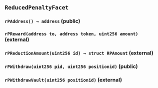 ## `ReducedPenaltyFacet`






### `rPAddress() → address` (public)





### `rPReward(address to, address token, uint256 amount)` (external)





### `rPReductionAmount(uint256 id) → struct RPAmount` (external)





### `rPWithdraw(uint256 pid, uint256 positionid)` (public)





### `rPWithdrawVault(uint256 positionid)` (external)








